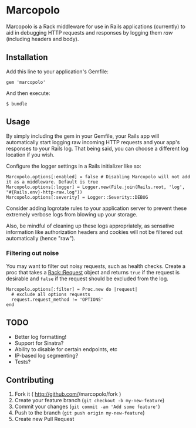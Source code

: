 # Marcopolo

Marcopolo is a Rack middleware for use in Rails applications (currently) to aid in debugging HTTP requests and responses by logging them *raw* (including headers and body).

## Installation

Add this line to your application's Gemfile:

    gem 'marcopolo'

And then execute:

    $ bundle

## Usage

By simply including the gem in your Gemfile, your Rails app will automatically start logging raw incoming HTTP requests and your app's responses to your Rails log. That being said, you can choose a different log location if you wish.

Configure the logger settings in a Rails initializer like so:

    Marcopolo.options[:enabled] = false # Disabling Marcopolo will not add it as a middleware. Default is true
    Marcopolo.options[:logger] = Logger.new(File.join(Rails.root, 'log', "#{Rails.env}-http-raw.log"))
    Marcopolo.options[:severity] = Logger::Severity::DEBUG

Consider adding logrotate rules to your application server to prevent these extremely verbose logs from blowing up your storage.

Also, be mindful of cleaning up these logs appropriately, as sensative information like authorization headers and cookies will not be filtered out automatically (hence "raw").

### Filtering out noise

You may want to filter out noisy requests, such as health checks. Create a proc that takes a [Rack::Request](http://rack.rubyforge.org/doc/classes/Rack/Request.html) object and returns `true` if the request is desirable and `false` if the request should be excluded from the log.

    Marcopolo.options[:filter] = Proc.new do |request|
      # exclude all options requests
      request.request_method != 'OPTIONS'
    end

## TODO

* Better log formatting!
* Support for Sinatra?
* Ability to disable for certain endpoints, etc
* IP-based log segmenting?
* Tests?

## Contributing

1. Fork it ( http://github.com/<my-github-username>/marcopolo/fork )
2. Create your feature branch (`git checkout -b my-new-feature`)
3. Commit your changes (`git commit -am 'Add some feature'`)
4. Push to the branch (`git push origin my-new-feature`)
5. Create new Pull Request
